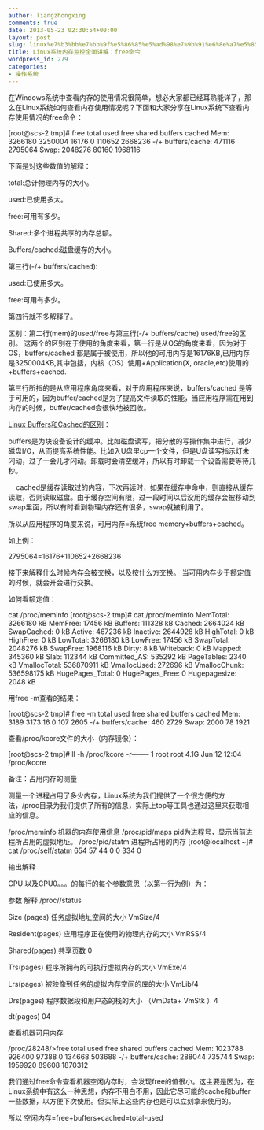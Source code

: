 ```yaml
---
author: liangzhongxing
comments: true
date: 2013-05-23 02:30:54+00:00
layout: post
slug: linux%e7%b3%bb%e7%bb%9f%e5%86%85%e5%ad%98%e7%9b%91%e6%8e%a7%e5%85%a8%e9%9d%a2%e8%ae%b2%e8%a7%a3%ef%bc%9afree%e5%91%bd%e4%bb%a4
title: Linux系统内存监控全面讲解：free命令
wordpress_id: 279
categories:
- 操作系统
---
```


在Windows系统中查看内存的使用情况很简单，想必大家都已经耳熟能详了，那么在Linux系统如何查看内存使用情况呢？下面和大家分享在Linux系统下查看内存使用情况的free命令：

[root@scs-2 tmp]# free
total used free shared buffers cached
Mem: 3266180 3250004 16176 0 110652 2668236
-/+ buffers/cache: 471116 2795064
Swap: 2048276 80160 1968116

下面是对这些数值的解释：

total:总计物理内存的大小。

used:已使用多大。

free:可用有多少。

Shared:多个进程共享的内存总额。

Buffers/cached:磁盘缓存的大小。

第三行(-/+ buffers/cached):

used:已使用多大。

free:可用有多少。

第四行就不多解释了。

区别：第二行(mem)的used/free与第三行(-/+ buffers/cache) used/free的区别。 这两个的区别在于使用的角度来看，第一行是从OS的角度来看，因为对于OS，buffers/cached 都是属于被使用，所以他的可用内存是16176KB,已用内存是3250004KB,其中包括，内核（OS）使用+Application(X, oracle,etc)使用的+buffers+cached.

第三行所指的是从应用程序角度来看，对于应用程序来说，buffers/cached 是等于可用的，因为buffer/cached是为了提高文件读取的性能，当应用程序需在用到内存的时候，buffer/cached会很快地被回收。

[Linux Buffers和Cached的区别](http://blog.chinaunix.net/uid-10697776-id-3292165.html)：

buffers是为块设备设计的缓冲。比如磁盘读写，把分散的写操作集中进行，减少磁盘I/O，从而提高系统性能。比如入U盘里cp一个文件，但是U盘读写指示灯未闪动，过了一会儿才闪动。卸载时会清空缓冲，所以有时卸载一个设备需要等待几秒。

    cached是缓存读取过的内容，下次再读时，如果在缓存中命中，则直接从缓存读取，否则读取磁盘。由于缓存空间有限，过一段时间以后没用的缓存会被移动到swap里面，所以有时看到物理内存还有很多，swap就被利用了。

所以从应用程序的角度来说，可用内存=系统free memory+buffers+cached。

如上例：

2795064=16176+110652+2668236

接下来解释什么时候内存会被交换，以及按什么方交换。 当可用内存少于额定值的时候，就会开会进行交换。

如何看额定值：

cat /proc/meminfo
[root@scs-2 tmp]# cat /proc/meminfo
MemTotal: 3266180 kB
MemFree: 17456 kB
Buffers: 111328 kB
Cached: 2664024 kB
SwapCached: 0 kB
Active: 467236 kB
Inactive: 2644928 kB
HighTotal: 0 kB
HighFree: 0 kB
LowTotal: 3266180 kB
LowFree: 17456 kB
SwapTotal: 2048276 kB
SwapFree: 1968116 kB
Dirty: 8 kB
Writeback: 0 kB
Mapped: 345360 kB
Slab: 112344 kB
Committed_AS: 535292 kB
PageTables: 2340 kB
VmallocTotal: 536870911 kB
VmallocUsed: 272696 kB
VmallocChunk: 536598175 kB
HugePages_Total: 0
HugePages_Free: 0
Hugepagesize: 2048 kB

用free -m查看的结果：

[root@scs-2 tmp]# free -m
total used free shared buffers cached
Mem: 3189 3173 16 0 107 2605
-/+ buffers/cache: 460 2729
Swap: 2000 78 1921

查看/proc/kcore文件的大小（内存镜像）：

[root@scs-2 tmp]# ll -h /proc/kcore
-r——– 1 root root 4.1G Jun 12 12:04 /proc/kcore

备注：占用内存的测量

测量一个进程占用了多少内存，Linux系统为我们提供了一个很方便的方法，/proc目录为我们提供了所有的信息，实际上top等工具也通过这里来获取相应的信息。

/proc/meminfo 机器的内存使用信息
/proc/pid/maps pid为进程号，显示当前进程所占用的虚拟地址。
/proc/pid/statm 进程所占用的内存
[root@localhost ~]# cat /proc/self/statm
654 57 44 0 0 334 0

输出解释

CPU 以及CPU0。。。的每行的每个参数意思（以第一行为例）为：

参数 解释 /proc//status

Size (pages) 任务虚拟地址空间的大小 VmSize/4

Resident(pages) 应用程序正在使用的物理内存的大小 VmRSS/4

Shared(pages) 共享页数 0

Trs(pages) 程序所拥有的可执行虚拟内存的大小 VmExe/4

Lrs(pages) 被映像到任务的虚拟内存空间的库的大小 VmLib/4

Drs(pages) 程序数据段和用户态的栈的大小 （VmData+ VmStk ）4

dt(pages) 04

查看机器可用内存

/proc/28248/>free
total used free shared buffers cached
Mem: 1023788 926400 97388 0 134668 503688
-/+ buffers/cache: 288044 735744
Swap: 1959920 89608 1870312

我们通过free命令查看机器空闲内存时，会发现free的值很小。这主要是因为，在Linux系统中有这么一种思想，内存不用白不用，因此它尽可能的cache和buffer一些数据，以方便下次使用。但实际上这些内存也是可以立刻拿来使用的。

所以 空闲内存=free+buffers+cached=total-used
